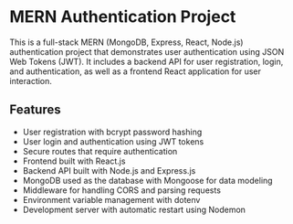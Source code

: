 # MERN Authentication Project

This is a full-stack MERN (MongoDB, Express, React, Node.js) authentication project that demonstrates user authentication using JSON Web Tokens (JWT). It includes a backend API for user registration, login, and authentication, as well as a frontend React application for user interaction.

## Features

- User registration with bcrypt password hashing
- User login and authentication using JWT tokens
- Secure routes that require authentication
- Frontend built with React.js
- Backend API built with Node.js and Express.js
- MongoDB used as the database with Mongoose for data modeling
- Middleware for handling CORS and parsing requests
- Environment variable management with dotenv
- Development server with automatic restart using Nodemon
